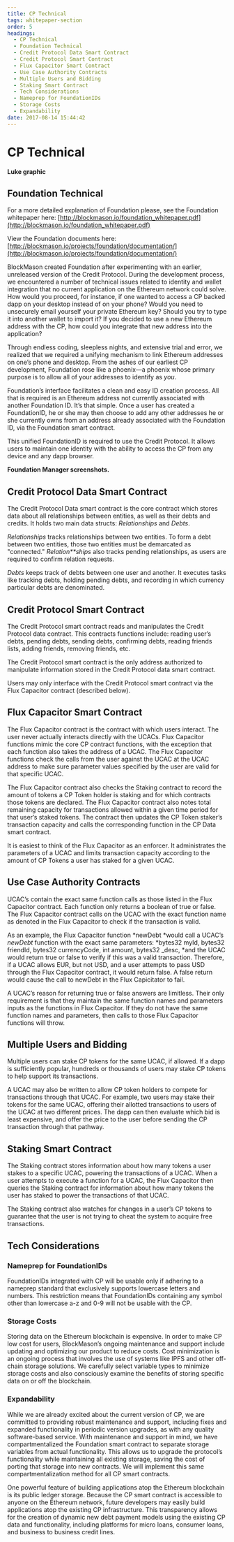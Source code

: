 ```yaml
---
title: CP Technical
tags: whitepaper-section
order: 5
headings:
  - CP Technical
  - Foundation Technical
  - Credit Protocol Data Smart Contract
  - Credit Protocol Smart Contract
  - Flux Capacitor Smart Contract
  - Use Case Authority Contracts
  - Multiple Users and Bidding
  - Staking Smart Contract
  - Tech Considerations
  - Nameprep for FoundationIDs
  - Storage Costs
  - Expandability
date: 2017-08-14 15:44:42
---
```



# CP Technical

**Luke graphic**

## Foundation Technical

For a more detailed explanation of Foundation please, see the Foundation whitepaper here: [http://blockmason.io/foundation_whitepaper.pdf](http://blockmason.io/foundation_whitepaper.pdf)

View the Foundation documents here: [http://blockmason.io/projects/foundation/documentation/](http://blockmason.io/projects/foundation/documentation/)

BlockMason created Foundation after experimenting with an earlier, unreleased version of the Credit Protocol. During the development process, we encountered a number of technical issues related to identity and wallet integration that no current application on the Ethereum network could solve. How would you proceed, for instance, if one wanted to access a CP backed dapp on your desktop instead of on your phone? Would you need to unsecurely email yourself your private Ethereum key? Should you try to type it into another wallet to import it? If you decided to use a new Ethereum address with the CP, how could you integrate that new address into the application?

Through endless coding, sleepless nights, and extensive trial and error, we realized that we required a unifying mechanism to link Ethereum addresses on one’s phone and desktop. From the ashes of our earliest CP development, Foundation rose like a phoenix—a phoenix whose primary purpose is to allow all of your addresses to identify as *you*.

Foundation’s interface facilitates a clean and easy ID creation process. All that is required is an Ethereum address not currently associated with another Foundation ID. It’s that simple. Once a user has created a FoundationID, he or she may then choose to add any other addresses he or she currently owns from an address already associated with the Foundation ID, via the Foundation smart contract.

This unified FoundationID is required to use the Credit Protocol. It allows users to maintain one identity with the ability to access the CP from any device and any dapp browser.

**Foundation Manager screenshots.**

## Credit Protocol Data Smart Contract

The Credit Protocol Data smart contract is the core contract which stores data about all relationships between entities, as well as their debts and credits. It holds two main data structs:  *Relationships* and *Debts*.  

*Relationships* tracks relationships between two entities.  To form a debt between two entities, those two entities must be demarcated as "connected."  *Relation**ships* also tracks pending relationships, as users are required to confirm relation requests.

*Debts* keeps track of debts between one user and another.  It executes tasks like tracking debts, holding pending debts, and recording in which currency particular debts are denominated.

## Credit Protocol Smart Contract

The Credit Protocol smart contract reads and manipulates the Credit Protocol data contract. This contracts functions include: reading user’s debts, pending debts, sending debts, confirming debts, reading friends lists, adding friends, removing friends, etc.   

The Credit Protocol smart contract is the only address authorized to manipulate information stored in the Credit Protocol data smart contract.

Users may only interface with the Credit Protocol smart contract via the Flux Capacitor contract (described below).  

## Flux Capacitor Smart Contract

The Flux Capacitor contract is the contract with which users interact.  The user never actually interacts directly with the UCACs.  Flux Capacitor functions mimic the core CP contract functions, with the exception that each function also takes the address of a UCAC.  The Flux Capacitor functions check the calls from the user against the UCAC at the UCAC address to make sure parameter values specified by the user are valid for that specific UCAC.  

The Flux Capacitor contract also checks the Staking contract to record the amount of tokens a CP Token holder is staking and for which contracts those tokens are declared. The Flux Capacitor contract also notes total remaining capacity for transactions allowed within a given time period for that user’s staked tokens. The contract then updates the CP Token staker’s transaction capacity and calls the corresponding function in the CP Data smart contract.

It is easiest to think of the Flux Capacitor as an enforcer. It administrates the parameters of a UCAC and limits transaction capacity according to the amount of CP Tokens a user has staked for a given UCAC.

## Use Case Authority Contracts

UCAC’s contain the exact same function calls as those listed in the Flux Capacitor contract.  Each function only returns a boolean of true or false.  The Flux Capacitor contract calls on the UCAC with the exact function name as denoted in the Flux Capacitor to check if the transaction is valid.  

As an example, the Flux Capacitor function *newDebt *would call a UCAC’s *newDebt* function with the exact same parameters: *bytes32 myId, bytes32 friendId, bytes32 currencyCode, int amount, bytes32 _desc, *and the UCAC would return true or false to verify if this was a valid transaction. Therefore, if a UCAC allows EUR, but not USD, and a user attempts to pass USD through the Flux Capacitor contract, it would return false.  A false return would cause the call to newDebt in the Flux Capicitator to fail.  

A UCAC’s reason for returning true or false answers are limitless.  Their only requirement is that they maintain the same function names and parameters inputs as the functions in Flux Capacitor.  If they do not have the same function names and parameters, then calls to those Flux Capacitor functions will throw.  

## Multiple Users and Bidding

Multiple users can stake CP tokens for the same UCAC, if allowed.  If a dapp is sufficiently popular, hundreds or thousands of users may stake CP tokens to help support its transactions.

A UCAC may also be written to allow CP token holders to compete for transactions through that UCAC. For example, two users may stake their tokens for the same UCAC, offering their allotted transactions to users of the UCAC at two different prices. The dapp can then evaluate which bid is least expensive, and offer the price to the user before sending the CP transaction through that pathway.

## Staking Smart Contract

The Staking contract stores information about how many tokens a user stakes to a specific UCAC, powering the transactions of a UCAC.  When a user attempts to execute a function for a UCAC, the Flux Capacitor then queries the Staking contract for information about how many tokens the user has staked to power the transactions of that UCAC.

The Staking contract also watches for changes in a user’s CP tokens to guarantee that the user is not trying to cheat the system to acquire free transactions.

## **Tech Considerations**

### Nameprep for FoundationIDs

FoundationIDs integrated with CP will be usable only if adhering to a nameprep standard that exclusively supports lowercase letters and numbers. This restriction means that FoundationIDs containing any symbol other than lowercase a-z and 0-9 will not be usable with the CP.

### Storage Costs

Storing data on the Ethereum blockchain is expensive. In order to make CP low cost for users, BlockMason’s ongoing maintenance and support include updating and optimizing our product to reduce costs. Cost minimization is an ongoing process that involves the use of systems like IPFS and other off-chain storage solutions. We carefully select variable types to minimize storage costs and also consciously examine the benefits of storing specific data on or off the blockchain.

### Expandability

While we are already excited about the current version of CP, we are committed to providing robust maintenance and support, including fixes and expanded functionality in periodic version upgrades, as with any quality software-based service. With maintenance and support in mind, we have compartmentalized the Foundation smart contract to separate storage variables from actual functionality. This allows us to upgrade the protocol’s functionality while maintaining all existing storage, saving the cost of porting that storage into new contracts. We will implement this same compartmentalization method for all CP smart contracts.

One powerful feature of building applications atop the Ethereum blockchain is its public ledger storage. Because the CP smart contract is accessible to anyone on the Ethereum network, future developers may easily build applications atop the existing CP infrastructure. This transparency allows for the creation of dynamic new debt payment models using the existing CP data and functionality, including platforms for micro loans, consumer loans, and business to business credit lines.

